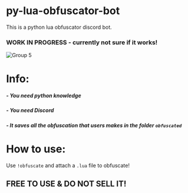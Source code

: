 # py-lua-obfuscator-bot
This is a python lua obfuscator discord bot.


### WORK IN PROGRESS - currently not sure if it works!


![Group 5](https://user-images.githubusercontent.com/128281416/233441417-2d23f20f-3647-46f6-8ac8-5e9f2c29148e.png)

# Info:

##### - You need python knowledge
##### - You need Discord
##### - It saves all the obfuscation that users makes in the folder `obfuscated`

# How to use:

Use `!obfuscate` and attach a `.lua` file to obfuscate!


## FREE TO USE & DO NOT SELL IT!
